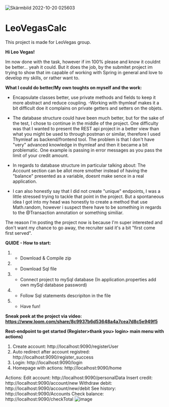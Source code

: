![Skärmbild 2022-10-20 025603](https://user-images.githubusercontent.com/38978953/196836821-24c01d28-0107-458f-988e-434ff31f0443.png)


# LeoVegasCalc
This project is made for LeoVegas group.

**Hi Leo Vegas!** 

Im now done with the task, however if im 100% please and know it couldnt be better... yeah it could. 
But it does the job, by the submitet project im trying to show that im capable of working with Spring in general and love to develop my skills, or rather want to.

**What I could do better/My own toughts on myself and the work:** 
* Encapsulate classes better, use private methods and fields to keep it more abstract and reduce coupling.
-Working with thymleaf makes it a bit difficult doe it complains on private getters and setters on the objets.

* The database structure could have been much better, but for the sake of the test, I chose to continue in the middle of the project. One difficulty was that I wanted to present the REST api project in a better view than what you might be used to through postman or similar, therefore I used Thymleaf as backend/frontend tool. The problem is that I don't have "very" advanced knowledge in thymleaf and then it became a bit problematic.
One example is passing in error messages as you pass the limit of your credit amount.
- In regards to database structure im particular talking about: The Account section can be allot more smother instead of having the "balance" presented as a variable, doesnt make sence in a real application.

* I can also honestly say that I did not create "unique" endpoints, I was a little stressed trying to tackle that point in the project. But a spontaneous idea I got into my head was honestly to create a method that use Math.random, however i suspect there have to be something in regards to the @Transaction annotation or something similiar.



The reason I'm posting the project now is because I'm super interested and don't want my chance to go away, the recruiter said it's a bit "first come first served".

**QUIDE - How to start:**
1) * Download  & Compile zip
2) * Download Sql file
3) * Connect project to mySql database (In application.properties add own mySql database password)
4) * Follow Sql statements descripiton in the file
5) * Have fun!

**Sneak peek at the project via video: https://www.loom.com/share/8c9937b6d53648a4a7cea7d8c5e949f5**

**Rest-endpoint to get started (Register>thank you> login> main menu with actions)**

1. Create account: http://localhost:9090/registerUser
2. Auto redirect after account registred: http://localhost:9090/register_success
3. Login: http://localhost:9090/login
4. Homepage with actions: http://localhost:9090/home

Actions:
Edit account: http://localhost:9090/personalData
Insert credit: http://localhost:9090/account/new
Withdraw debit: http://localhost:9090/account/new/debit
See history: http://localhost:9090/Accounts
Check balance: http://localhost:9090/checkTotal
![image](https://user-images.githubusercontent.com/38978953/196838324-653c7668-4be3-48a8-805d-2e34da7ee6b7.png)

